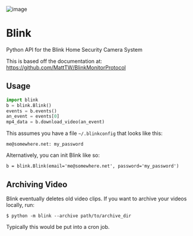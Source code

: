 ![image](https://cloud.githubusercontent.com/assets/2049665/24316082/58e34c7e-10b9-11e7-93fa-88ca46f13d46.png)

# Blink
Python API for the Blink Home Security Camera System

This is based off the documentation at: https://github.com/MattTW/BlinkMonitorProtocol

## Usage
```python
import blink
b = blink.Blink()
events = b.events()
an_event = events[0]
mp4_data = b.download_video(an_event)
```

This assumes you have a file `~/.blinkconfig` that looks like this:
```
me@somewhere.net: my_password
```
Alternatively, you can init Blink like so:
```
b = blink.Blink(email='me@somewhere.net', password='my_password')
```

## Archiving Video
Blink eventually deletes old video clips.  If you want to archive your videos locally, run:

```
$ python -m blink --archive path/to/archive_dir
```

Typically this would be put into a cron job.
